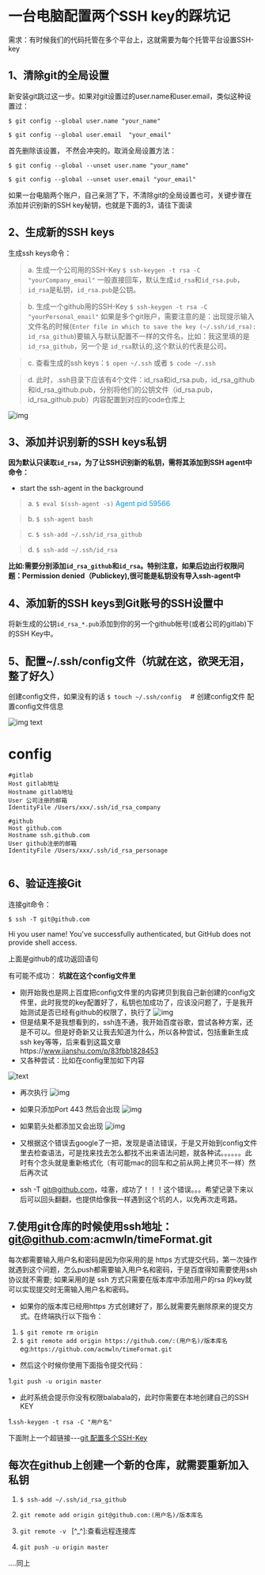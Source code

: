 # 一台电脑配置两个SSH key的踩坑记

需求：有时候我们的代码托管在多个平台上，这就需要为每个托管平台设置SSH-key

## 1、清除git的全局设置
新安装git跳过这一步。如果对git设置过的user.name和user.email，类似这种设置过：

`$ git config --global user.name "your_name"  `

`$ git config --global user.email  "your_email"`

首先删除该设置， 不然会冲突的。取消全局设置方法：

`$ git config --global --unset user.name "your_name" ` 

`$ git config --global --unset user.email "your_email"`

如果一台电脑两个账户，自己亲测了下，不清除git的全局设置也可，关键步骤在添加并识别新的SSH key秘钥，也就是下面的3，请往下面读

## 2、生成新的SSH keys
生成ssh keys命令：
> a. 生成一个公司用的SSH-Key
`$ ssh-keygen -t rsa -C "yourCompany_email"`
一般直接回车，默认生成`id_rsa`和`id_rsa.pub`，`id_rsa`是私钥，`id_rsa.pub`是公钥。

> b. 生成一个github用的SSH-Key
`$ ssh-keygen -t rsa -C "yourPersonal_email"`
如果是多个git账户，需要注意的是：出现提示输入文件名的时候(`Enter file in which to save the key (~/.ssh/id_rsa): id_rsa_github`)要输入与默认配置不一样的文件名，比如：我这里填的是 `id_rsa_github`，另一个是 `id_rsa`默认的,这个默认的代表是公司。

> c. 查看生成的ssh keys：`$ open ~/.ssh` 或者 `$ code ~/.ssh` 

> d. 此时，.ssh目录下应该有4个文件：id_rsa和id_rsa.pub，id_rsa_github和id_rsa_github.pub，分别将他们的公钥文件（id_rsa.pub，id_rsa_github.pub）内容配置到对应的code仓库上

![img](https://img-blog.csdnimg.cn/20181127170638531.png?x-oss-process=image/watermark,type_ZmFuZ3poZW5naGVpdGk,shadow_10,text_aHR0cHM6Ly9ibG9nLmNzZG4ubmV0L2FjbV93bG4=,size_16,color_FFFFFF,t_70)


## 3、添加并识别新的SSH keys私钥
<b>因为默认只读取`id_rsa`，为了让SSH识别新的私钥，需将其添加到SSH agent中 
命令：</b>
- start the ssh-agent in the background
> a. `$ eval $(ssh-agent -s)` 
  <font color=#0099ff>Agent pid 59566</font>  

> b. `$ ssh-agent bash`  

> c. `$ ssh-add ~/.ssh/id_rsa_github`  

> d. `$ ssh-add ~/.ssh/id_rsa`  

<b>比如:需要分别添加`id_rsa_github`和`id_rsa`。特别注意，如果后边出行权限问题：Permission denied（Publickey),很可能是私钥没有导入ssh-agent中</b>

## 4、添加新的SSH keys到Git账号的SSH设置中
将新生成的公钥`id_rsa_*.pub`添加到你的另一个github帐号(或者公司的gitlab)下的SSH Key中。 

## 5、配置~/.ssh/config文件（坑就在这，欲哭无泪，整了好久）
创建config文件，如果没有的话
`$ touch ~/.ssh/config  `      # 创建config文件
配置config文件信息

![img text](https://img-blog.csdnimg.cn/20181127172702402.png?x-oss-process=image/watermark,type_ZmFuZ3poZW5naGVpdGk,shadow_10,text_aHR0cHM6Ly9ibG9nLmNzZG4ubmV0L2FjbV93bG4=,size_16,color_FFFFFF,t_70)
# config
```
#gitlab
Host gitlab地址 
Hostname gitlab地址  
User 公司注册的邮箱  
IdentityFile /Users/xxx/.ssh/id_rsa_company

#github
Host github.com  
Hostname ssh.github.com  
User github注册的邮箱  
IdentityFile /Users/xxx/.ssh/id_rsa_personage
  
```

## 6、验证连接Git
连接git命令：

`$ ssh -T git@github.com`  

Hi you user name! You've successfully authenticated, but GitHub does not provide shell access.  

 上面是github的成功返回语句

 有可能不成功：
 <b>坑就在这个config文件里</b>

- 刚开始我也是网上百度把config文件里的内容拷贝到我自己新创建的config文件里，此时我觉的key配置好了，私钥也加成功了，应该没问题了，于是我开始测试是否已经有github的权限了，执行了
![img](https://img-blog.csdnimg.cn/20181127173011195.png)
- 但是结果不是我想看到的，ssh连不通，我开始百度谷歌，尝试各种方案，还是不可以。但是好奇新又让我去知道为什么，所以各种尝试，包括重新生成ssh key等等，后来看到这篇文章https://www.jianshu.com/p/83fbb1828453
- 又各种尝试：比如在config里加如下内容

![text](https://img-blog.csdnimg.cn/20181127173345388.png?x-oss-process=image/watermark,type_ZmFuZ3poZW5naGVpdGk,shadow_10,text_aHR0cHM6Ly9ibG9nLmNzZG4ubmV0L2FjbV93bG4=,size_16,color_FFFFFF,t_70)

- 再次执行
![img](https://img-blog.csdnimg.cn/20181127173606632.png)

- 如果只添加Port 443 然后会出现
![img](https://img-blog.csdnimg.cn/20181127173756555.png)

- 如果箭头处都添加又会出现
![img](https://img-blog.csdnimg.cn/20181127174244310.png)

- 又根据这个错误去google了一把，发现是语法错误，于是又开始到config文件里去检查语法，可是找来找去怎么都找不出来语法问题，就各种试。。。。。。此时有个念头就是重新格式化（有可能mac的回车和之前从网上拷贝不一样）然后再次试

- ssh -T git@github.com，哇塞，成功了！！！这个错误。。。希望记录下来以后可以回头翻翻，也提供给像我一样遇到这个坑的人，以免再次走弯路。

## 7.使用git仓库的时候使用ssh地址：git@github.com:acmwln/timeFormat.git 
每次都需要输入用户名和密码是因为你采用的是 https 方式提交代码，第一次操作就遇到这个问题，怎么push都需要输入用户名和密码，于是百度得知需要使用ssh协议就不需要; 如果采用的是 ssh 方式只需要在版本库中添加用户的rsa 的key就可以实现提交时无需输入用户名和密码。

- 如果你的版本库已经用https 方式创建好了，那么就需要先删除原来的提交方式。在终端执行以下指令：  

1. `$ git remote rm origin`
2. `$ git remote add origin https://github.com/:(用户名)/版本库名`  eg:`https://github.com/acmwln/timeFormat.git`

- 然后这个时候你使用下面指令提交代码：  

1.`git push -u origin master`

- 此时系统会提示你没有权限balabala的，此时你需要在本地创建自己的SSH KEY

1.`ssh-keygen -t rsa -C "用户名"`


下面附上一个超链接---[git 配置多个SSH-Key](https://blog.csdn.net/dqchouyang/article/details/54898910)

## 每次在github上创建一个新的仓库，就需要重新加入私钥

1. `$ ssh-add ~/.ssh/id_rsa_github`

2. `git remote add origin git@github.com:(用户名)/版本库名`  

3. `git remote -v `     [^_^]:查看远程连接库

4. `git push -u origin master`

....同上